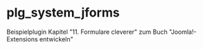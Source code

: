 plg_system_jforms
=================

Beispielplugin Kapitel "11. Formulare cleverer" zum Buch "Joomla!-Extensions entwickeln"